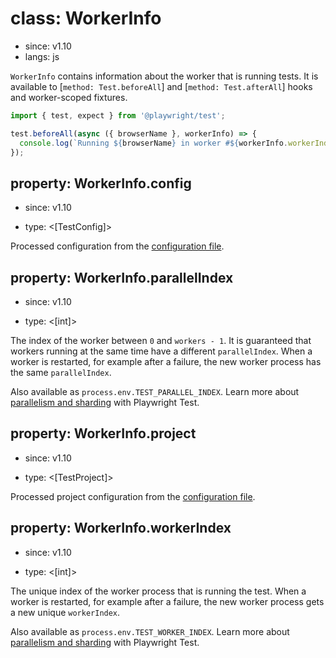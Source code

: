 # class: WorkerInfo
* since: v1.10
* langs: js

`WorkerInfo` contains information about the worker that is running tests. It is available to [`method: Test.beforeAll`] and [`method: Test.afterAll`] hooks and worker-scoped fixtures.

```js
import { test, expect } from '@playwright/test';

test.beforeAll(async ({ browserName }, workerInfo) => {
  console.log(`Running ${browserName} in worker #${workerInfo.workerIndex}`);
});
```

## property: WorkerInfo.config
* since: v1.10
- type: <[TestConfig]>

Processed configuration from the [configuration file](../test-configuration.md).


## property: WorkerInfo.parallelIndex
* since: v1.10
- type: <[int]>

The index of the worker between `0` and `workers - 1`. It is guaranteed that workers running at the same time have a different `parallelIndex`. When a worker is restarted, for example after a failure, the new worker process has the same `parallelIndex`.

Also available as `process.env.TEST_PARALLEL_INDEX`. Learn more about [parallelism and sharding](../test-parallel.md) with Playwright Test.


## property: WorkerInfo.project
* since: v1.10
- type: <[TestProject]>

Processed project configuration from the [configuration file](../test-configuration.md).


## property: WorkerInfo.workerIndex
* since: v1.10
- type: <[int]>

The unique index of the worker process that is running the test. When a worker is restarted, for example after a failure, the new worker process gets a new unique `workerIndex`.

Also available as `process.env.TEST_WORKER_INDEX`. Learn more about [parallelism and sharding](../test-parallel.md) with Playwright Test.
